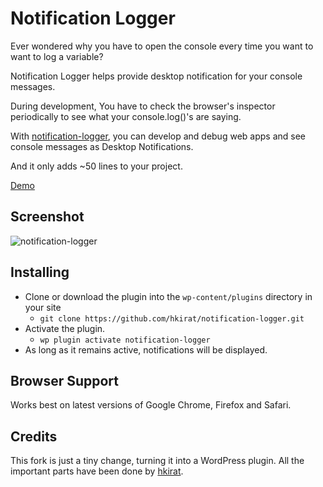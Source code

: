 # Notification Logger 

Ever wondered why you have to open the console every time you want to want to log a variable?

Notification Logger helps provide desktop notification for your console messages.

During development, You have to check the browser's inspector periodically to see what your console.log()'s are saying.

With [notification-logger](https://hkirat.github.io/notification-logger/), you can develop and debug web apps and see console messages as Desktop Notifications.

And it only adds ~50 lines to your project.


[Demo](https://hkirat.github.io/notification-logger/)


## Screenshot

![notification-logger](./images/image.png)

## Installing
 - Clone or download the plugin into the `wp-content/plugins` directory in your site
   - `git clone https://github.com/hkirat/notification-logger.git`
 - Activate the plugin.
   - `wp plugin activate notification-logger`
 - As long as it remains active, notifications will be displayed.

## Browser Support

Works best on latest versions of Google Chrome, Firefox and Safari.

## Credits

This fork is just a tiny change, turning it into a WordPress plugin.
All the important parts have been done by [hkirat](https://github.com/hkirat).